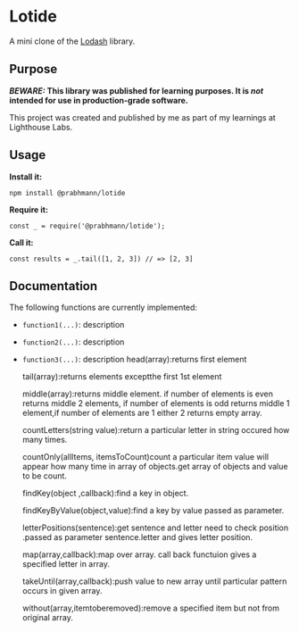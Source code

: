 # Lotide

A mini clone of the [Lodash](https://lodash.com) library.

## Purpose

**_BEWARE:_ This library was published for learning purposes. It is _not_ intended for use in production-grade software.**

This project was created and published by me as part of my learnings at Lighthouse Labs.

## Usage

**Install it:**

`npm install @prabhmann/lotide`

**Require it:**

`const _ = require('@prabhmann/lotide');`

**Call it:**

`const results = _.tail([1, 2, 3]) // => [2, 3]`

## Documentation

The following functions are currently implemented:

- `function1(...)`: description
- `function2(...)`: description
- `function3(...)`: description
  head(array):returns first element

  tail(array):returns elements exceptthe  first  1st element

  middle(array):returns middle element. if number of elements is even returns middle 2
  elements, if number of elements is odd returns middle 1 element,if number of elements are 1 either 2 returns empty array.

  countLetters(string value):return a particular letter in string occured how many times.

  countOnly(allItems, itemsToCount)count a particular item value will appear how many time in array of objects.get array of objects and value to be count.

  findKey(object ,callback):find a key in object.

  findKeyByValue(object,value):find a key by value passed as parameter.

  letterPositions(sentence):get sentence and letter need to check position .passed as parameter sentence.letter and gives letter position.

  map(array,callback):map over array. call back functuion gives a specified letter in array.

  takeUntil(array,callback):push value to new array until particular pattern occurs in given array.

  without(array,itemtoberemoved):remove a specified item but not from original array.
 